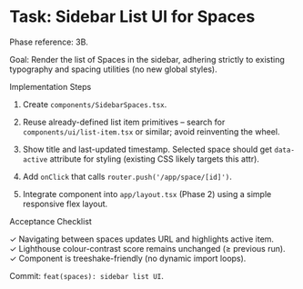 # Task: Sidebar List UI for Spaces

Phase reference: 3B.

Goal: Render the list of Spaces in the sidebar, adhering strictly to existing typography and spacing utilities (no new global styles).

Implementation Steps

1. Create `components/SidebarSpaces.tsx`.

2. Reuse already-defined list item primitives – search for `components/ui/list-item.tsx` or similar; avoid reinventing the wheel.

3. Show title and last-updated timestamp. Selected space should get `data-active` attribute for styling (existing CSS likely targets this attr).

4. Add `onClick` that calls `router.push('/app/space/[id]')`.

5. Integrate component into `app/layout.tsx` (Phase 2) using a simple responsive flex layout.

Acceptance Checklist

✓ Navigating between spaces updates URL and highlights active item.  
✓ Lighthouse colour-contrast score remains unchanged (≥ previous run).  
✓ Component is treeshake-friendly (no dynamic import loops).

Commit: `feat(spaces): sidebar list UI`.
